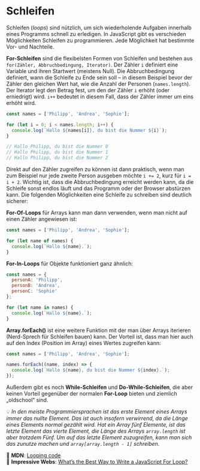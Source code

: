 # Schleifen

Schleifen (*loops*) sind nützlich, um sich wiederholende Aufgaben innerhalb eines Programms schnell zu erledigen. In JavaScript gibt es verschieden Möglichkeiten Schleifen zu programmieren. Jede Möglichkeit hat bestimmte Vor- und Nachteile.

**For-Schleifen** sind die flexibelsten Formen von Schleifen und bestehen aus `for(Zähler, Abbruchbedingung, Iterator)`. Der Zähler `i` definiert eine Variable und ihren Startwert (meistens Null). Die Abbruchbedingung definiert, wann die Schleife zu Ende sein soll – in diesem Beispiel bevor der Zähler den gleichen Wert hat, wie die Anzahl der Personen (`names.length`). Der Iterator legt den Betrag fest, um den der Zähler `i` erhöht (oder erniedrigt) wird. `i++` bedeutet in diesem Fall, dass der Zähler immer um eins erhöht wird.

```javascript
const names = ['Philipp', 'Andrea', 'Sophie'];

for (let i = 0; i < names.length; i++) {
  console.log(`Hallo ${names[i]}, du bist die Nummer ${i}`);
}

// Hallo Philipp, du bist die Nummer 0
// Hallo Philipp, du bist die Nummer 1
// Hallo Philipp, du bist die Nummer 2
```

Direkt auf den Zähler zugreifen zu können ist dann praktisch, wenn man zum Beispiel nur jede zweite Person ausgeben möchte `i += 2`, kurz für `i = i + 2`. Wichtig ist, dass die Abbruchbedingung erreicht werden kann, da die Schleife sonst endlos läuft und das Programm oder der Browser abstürzen kann. Die folgenden Möglichkeiten eine Schleife zu schreiben sind  deutlich sicherer:

**For-Of-Loops** für Arrays kann man dann verwenden, wenn man nicht auf einen Zähler angewiesen ist:

```javascript
const names = ['Philipp', 'Andrea', 'Sophie'];

for (let name of names) {
  console.log(`Hallo ${name}.`);
}
```

**For-In-Loops** für Objekte funktioniert ganz ähnlich:

```javascript
const names = {
  personA: 'Philipp',
  personB: 'Andrea',
  personC: 'Sophie'
};

for (let name in names) {
  console.log(`Hallo ${name}.`);
}
```

**Array.forEach()** ist eine weitere Funktion mit der man über Arrays iterieren (Nerd-Sprech für Schleifen bauen) kann. Der Vorteil ist, dass man hier auch auf den Index (Position im Array) eines Wertes zugreifen kann:

```javascript
const names = ['Philipp', 'Andrea', 'Sophie'];

names.forEach((name, index) => {
  console.log(`Hallo ${name}, du bist die Nummer ${index}.`);
});
```

Außerdem gibt es noch **While-Schleifen** und **Do-While-Schleifen**, die aber keinen Vorteil gegenüber der normalen **For-Loop** bieten und ziemlich „oldschool“ sind.

💡 *In den meiste Programmiersprachen ist das erste Element eines Arrays immer das nullte Element. Das ist auch insofern verwirrend, da die Länge eines Elements normal gezählt wird. Hat ein Array fünf Elemente, ist das letzte Element das vierte Element, die Länge des Arrays `array.length` ist aber trotzdem Fünf. Um auf das letzte Element zuzugreifen, kann man sich das zunutze machen und `array[array.length - 1]` schreiben.*

📖 **MDN**: [Looping code](https://developer.mozilla.org/en-US/docs/Learn/JavaScript/Building_blocks/Looping_code)  
📖 **Impressive Webs**: [What’s the Best Way to Write a JavaScript For Loop?](https://www.impressivewebs.com/javascript-for-loop/)
